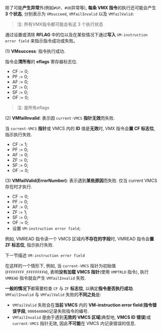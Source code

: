 
除了可能**产生异常**外(例如`#GP`、`#UD`异常等), **每条 VMX 指令**的执行还可能会产生 **3 个状态**, 分别表示为 `VMsucceed`, `VMfailInvalid` 以及 `VMfailValid`:

> 注: 所有VMX指令都可能会有这 3 个执行状态

通过设置或清除 **RFLAG** 中的位以及在某些情况下通过**写入** `VM-instruction error field` 来指示指令成功或失败。

(1) **VMsuccess**: 指令执行成功.

指令会**清所有**的 **eflags** 寄存器标志位.

* CF := 0;
* PF := 0;
* AF := 0;
* ZF := 0;
* SF := 0;
* OF := 0;

> 注: 是所有eflags

(2) **VMfailInvalid**: 表示因 `current-VMCS` **指针无效**而失败.

当 `current-VMCS` **指针**或 VMCS 内的 **ID** 值是**无效**时, VMX 指令会**置 CF 标志位**, 指示执行失败.

* CF := 1;
* PF := 0;
* AF := 0;
* ZF := 0;
* SF := 0;
* OF := 0;

(3) **VMfailValid(ErrorNumber)**: 表示遇到**某些原因**而失败. 仅当 current VMCS 存在时才执行.

* CF := 0;
* PF := 0;
* AF := 0;
* ZF := 1;
* SF := 0;
* OF := 0;
* 设置 `VM-instruction error field`;

例如, VMREAD 指令读一个 VMCS 区域内**不存在的字段**时, VMREAD 指令会**置 ZF 标志位**, 指示执行失败.

下一节描述 `VM-instruction error field`

在这样的一个情形下, 例如, 当 `current-VMCS` 指针为初始值(`FFFFFFFF_FFFFFFFFH`), 表明**没有加载 VMCS 指针**(使用 `VMPTRLD` 指令), 执行 `VMREAD` 指令就会产生 `VMfailInvalid` 失败.

**一般的情况下**都需要检查 `CF` 与 `ZF` **标志位**, 以确定**指令是否执行成功**.  `VMfailInvalid` 与 `VMfailValid` 失败的**不同之处**是:
* `VMfailValid` 失败会在**当前 VMCS** 内的 **VM-instruction error field**(**指令错误字段**, `00004400H`)记录失败指令的编号.
* `VMfailInvalid` 是由于遇到**无效的 VMCS 区域**(典型地, **VMCS ID 错误**)或 `current-VMCS` 指针无效, 因此**不可能**在 VMCS 内记录错误的信息.